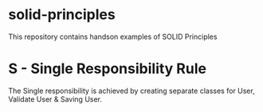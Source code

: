 # solid-principles

This repository contains handson examples of SOLID Principles

# S - Single Responsibility Rule
The Single responsibility is achieved by creating separate classes for User, Validate User & Saving User.